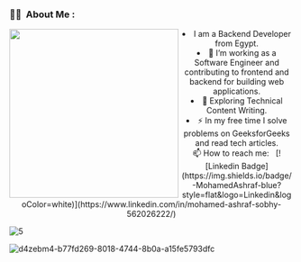 ### :woman_technologist: &nbsp;About Me :


  <img align="left" src="https://github.com/mohamedgika/mohamedgika/assets/61559740/1e097f9f-4293-45a5-b11a-9e267407d974" width="300">
  
  <div style="text-align: center;">
  <li>I am a Backend Developer from Egypt.</li>
  <li>🔭 I’m working as a Software Engineer and contributing to frontend and backend for building web applications.</li>
  <li>🌱 Exploring Technical Content Writing.</li>
  <li>⚡ In my free time I solve problems on GeeksforGeeks and read tech articles.</li>
  📫 How to reach me: &nbsp; [![Linkedin Badge](https://img.shields.io/badge/-MohamedAshraf-blue?style=flat&logo=Linkedin&logoColor=white)](https://www.linkedin.com/in/mohamed-ashraf-sobhy-562026222/)
  </div>

![5](https://user-images.githubusercontent.com/61559740/223878312-f537ef1f-528f-4f04-919b-b25ad2d77730.svg)

![d4zebm4-b77fd269-8018-4744-8b0a-a15fe5793dfc](https://user-images.githubusercontent.com/61559740/226360176-3a46e0c0-3c11-47a0-bbc8-357be6bd898c.gif)

